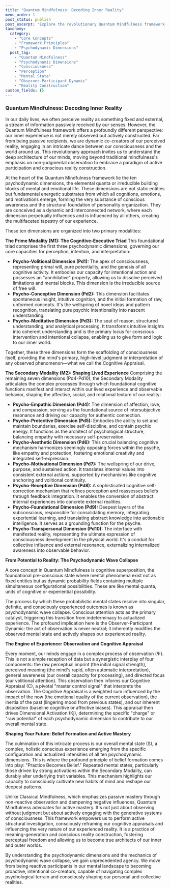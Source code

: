 ```yaml
---
title: "Quantum Mindfulness: Decoding Inner Reality"
menu_order: 1
post_status: publish
post_excerpt: "Explore the revolutionary Quantum Mindfulness framework, which posits that our inner experience is not passively received but actively constructed. Delve into the ten psychodynamic dimensions that form the very fabric of consciousness and learn how conscious attention shapes your perceived reality. Discover how this framework empowers you to become an active co-creator of your mental landscape."
taxonomy:
  category:
    - "Core Concepts"
    - "Framework Principles"
    - "Psychodynamic Dimensions"
  post_tag:
    - "Quantum Mindfulness"
    - "Psychodynamic Dimensions"
    - "Consciousness"
    - "Perception"
    - "Mental State"
    - "Observer-Participant Dynamic"
    - "Reality Construction"
custom_fields: {}
---
```


### Quantum Mindfulness: Decoding Inner Reality

In our daily lives, we often perceive reality as something fixed and external, a stream of information passively received by our senses. However, the Quantum Mindfulness framework offers a profoundly different perspective: our inner experience is not merely observed but actively constructed. Far from being passive recipients, we are dynamic co-creators of our perceived reality, engaging in an intricate dance between our consciousness and the world around us. This revolutionary approach invites us to understand the deep architecture of our minds, moving beyond traditional mindfulness's emphasis on non-judgmental observation to embrace a paradigm of active participation and conscious reality construction.

At the heart of the Quantum Mindfulness framework lie the ten psychodynamic dimensions, the elemental quanta or irreducible building blocks of mental and emotional life. These dimensions are not static entities but fundamental energetic substrates from which all cognitions, emotions, and motivations emerge, forming the very substance of conscious awareness and the structural foundation of personality organization. They are conceived as a dynamic and interconnected network, where each dimension perpetually influences and is influenced by all others, creating the multifaceted tapestry of our experience.

These ten dimensions are organized into two primary modalities:

**The Prime Modality (M1): The Cognitive-Executive Triad**
This foundational triad comprises the first three psychodynamic dimensions, governing our core capacities for perception, intention, and interpretation:
*   **Psycho-Volitional Dimension (Pd1):** The apex of consciousness, representing primal will, pure potentiality, and the genesis of all cognitive activity. It embodies our capacity for intentional action and possesses an "annihilative" property, allowing us to dissolve perceived limitations and mental blocks. This dimension is the irreducible source of free will.
*   **Psycho-Conceptive Dimension (Pd2):** This dimension facilitates spontaneous insight, intuitive cognition, and the initial formation of raw, unformed concepts. It's the wellspring of novel ideas and pattern recognition, translating pure psychic intentionality into nascent understanding.
*   **Psycho-Meditative Dimension (Pd3):** The seat of reason, structured understanding, and analytical processing. It transforms intuitive insights into coherent understanding and is the primary locus for conscious intervention and intentional collapse, enabling us to give form and logic to our inner world.

Together, these three dimensions form the scaffolding of consciousness itself, providing the mind's primary, high-level judgment or interpretation of any observed phenomenon—what we call the Cognitive Appraisal.

**The Secondary Modality (M2): Shaping Lived Experience**
Comprising the remaining seven dimensions (Pd4-Pd10), the Secondary Modality articulates the complex processes through which foundational cognitive functions manifest and interact within our lived experience and observable behavior, shaping the affective, social, and relational texture of our reality:
*   **Psycho-Empathic Dimension (Pd4):** The dimension of affection, love, and compassion, serving as the foundational source of intersubjective resonance and driving our capacity for authentic connection.
*   **Psycho-Protective Dimension (Pd5):** Embodies the ability to set and maintain boundaries, exercise self-discipline, and contain psychic energy. It functions as the architect of psychological structure, balancing empathy with necessary self-preservation.
*   **Psycho-Aesthetic Dimension (Pd6):** This crucial balancing cognitive mechanism harmonizes seemingly opposing forces within the psyche, like empathy and protection, fostering emotional creativity and integrated self-expression.
*   **Psycho-Motivational Dimension (Pd7):** The wellspring of our drive, purpose, and sustained action. It translates internal values into consistent external actions, supported by mechanisms like cognitive anchoring and volitional continuity.
*   **Psycho-Receptive Dimension (Pd8):** A sophisticated cognitive self-correction mechanism that refines perception and reassesses beliefs through feedback integration. It enables the conversion of abstract internal experiences into concrete external realities.
*   **Psycho-Foundational Dimension (Pd9):** Deepest layers of the subconscious, responsible for consolidating memory, integrating experiential learning, and translating abstract knowledge into actionable intelligence. It serves as a grounding function for the psyche.
*   **Psycho-Transpersonal Dimension (Pd10):** The interface with manifested reality, representing the ultimate expression of consciousness development in the physical world. It's a conduit for collective influence and external resonance, externalizing internalized awareness into observable behavior.

**From Potential to Reality: The Psychodynamic Wave Collapse**

A core concept in Quantum Mindfulness is cognitive superposition, the foundational pre-conscious state where mental phenomena exist not as fixed entities but as dynamic probability fields containing multiple simultaneous configurational possibilities. These are like mental quanta, units of cognitive or experiential possibility.

The process by which these probabilistic mental states resolve into singular, definite, and consciously experienced outcomes is known as psychodynamic wave collapse. Conscious attention acts as the primary catalyst, triggering this transition from indeterminacy to actualized experience. The profound implication here is the Observer-Participant Dynamic: the act of observation is never neutral; it inherently modifies the observed mental state and actively shapes our experienced reality.

**The Engine of Experience: Observation and Cognitive Appraisal**

Every moment, our minds engage in a complex process of observation (Ψ). This is not a simple reception of data but a synergistic interplay of four components: the raw perceptual imprint (the initial signal strength), perceived meaning (the mind's rapid, often automatic interpretation), general awareness (our overall capacity for processing), and directed focus (our volitional attention). This observation then informs our Cognitive Appraisal (C), a pivotal "master control signal" that interprets the observation. The Cognitive Appraisal is a weighted sum influenced by the impact of the now (the emotional quality of the current observation), the inertia of the past (lingering mood from previous states), and our inherent disposition (baseline cognitive or affective biases). This appraisal then drives Dimensional Activation (Kj), determining the specific "charge" or "raw potential" of each psychodynamic dimension to contribute to our overall mental state.

**Shaping Your Future: Belief Formation and Active Mastery**

The culmination of this intricate process is our overall mental state (S), a complex, holistic conscious experience emerging from the specific configuration and actualized intensities of all ten psychodynamic dimensions. This is where the profound principle of belief formation comes into play: "Practice Becomes Belief." Repeated mental states, particularly those driven by strong activations within the Secondary Modality, can durably alter underlying trait variables. This mechanism highlights our capacity to consciously cultivate new habits of mind and reshape our deepest patterns.

Unlike Classical Mindfulness, which emphasizes passive mastery through non-reactive observation and dampening negative influences, Quantum Mindfulness advocates for active mastery. It's not just about observing without judgment but about actively engaging with the generative systems of consciousness. This framework empowers us to perform active structural investigation, consciously reframing our cognitive appraisals and influencing the very nature of our experienced reality. It is a practice of meaning-generation and conscious reality construction, fostering perceptual freedom and allowing us to become true architects of our inner and outer worlds.

By understanding the psychodynamic dimensions and the mechanics of psychodynamic wave collapse, we gain unprecedented agency. We move from being reactive participants in our mental landscape to becoming proactive, intentional co-creators, capable of navigating complex psychological terrain and consciously shaping our personal and collective realities.